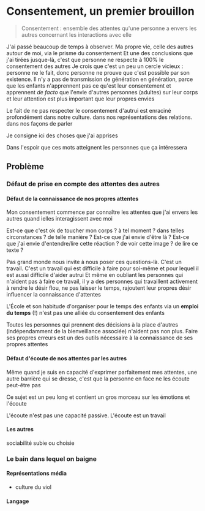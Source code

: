 # Consentement, un premier brouillon

> Consentement : ensemble des attentes qu'une personne a envers les autres concernant les interactions avec elle

J'ai passé beaucoup de temps à observer. Ma propre vie, celle des autres autour de moi, via le prisme du consentement
Et une des conclusions que j'ai tirées jusque-là, c'est que personne ne respecte à 100% le consentement des autres
Je crois que c'est un peu un cercle vicieux : personne ne le fait, donc personne ne prouve que c'est possible par son existence. Il n'y a pas de transmission de génération en génération, parce que les enfants n'apprennent pas ce qu'est leur consentement et apprennent *de facto* que l'envie d'autres personnes (adultes) sur leur corps et leur attention est plus important que leur propres envies

Le fait de ne pas respecter le consentement d'autrui est enraciné profondément dans notre culture. dans nos représentations des relations. dans nos façons de parler

Je consigne ici des choses que j'ai apprises

Dans l'espoir que ces mots atteignent les personnes que ça intéressera

## Problème

### Défaut de prise en compte des attentes des autres

#### Défaut de la connaissance de nos propres attentes

Mon consentement commence par connaître les attentes que j'ai envers les autres quand ielles interagissent avec moi

Est-ce que c'est ok de toucher mon corps ? à tel moment ? dans telles circonstances ? de telle manière ?
Est-ce que j'ai envie d'être là ?
Est-ce que j'ai envie d'entendre/lire cette réaction ? de voir cette image ? de lire ce texte ?

Pas grand monde nous invite à nous poser ces questions-là. C'est un travail. C'est un travail qui est difficile à faire pour soi-même et pour lequel il est aussi difficile d'aider autrui
Et même en oubliant les personnes qui n'aident pas à faire ce travail, il y a des personnes qui travaillent activement à rendre le désir flou, ne pas laisser le temps, rajoutent leur propres désir influencer la connaissance d'attentes

L'École et son habitude d'organiser pour le temps des enfants via un **emploi du temps** (!) n'est pas une alliée du consentement des enfants

Toutes les personnes qui prennent des décisions à la place d'autres (indépendamment de la bienveillance associée) n'aident pas non plus. Faire ses propres erreurs est un des outils nécessaire à la connaissance de ses propres attentes


#### Défaut d'écoute de nos attentes par les autres

Même quand je suis en capacité d'exprimer parfaitement mes attentes, une autre barrière qui se dresse, c'est que la personne en face ne les écoute peut-être pas

Ce sujet est un peu long et contient un gros morceau sur les émotions et l'écoute

L'écoute n'est pas une capacité passive. L'écoute est un travail


#### Les autres

sociabilité subie ou choisie


### Le bain dans lequel on baigne

#### Représentations média

- culture du viol


#### Langage



